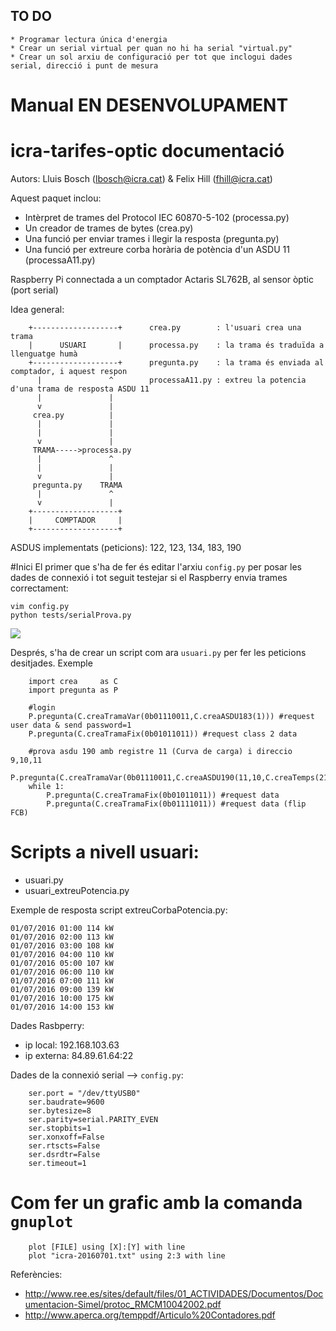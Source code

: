 ## TO DO
	* Programar lectura única d'energia
	* Crear un serial virtual per quan no hi ha serial "virtual.py"
	* Crear un sol arxiu de configuració per tot que inclogui dades serial, direcció i punt de mesura

# Manual EN DESENVOLUPAMENT

# icra-tarifes-optic documentació

Autors: Lluis Bosch (lbosch@icra.cat) & Felix Hill (fhill@icra.cat)

Aquest paquet inclou:

 * Intèrpret de trames del Protocol IEC 60870-5-102 (processa.py)
 * Un creador de trames de bytes (crea.py)
 * Una funció per enviar trames i llegir la resposta (pregunta.py)
 * Una funció per extreure corba horària de potència d'un ASDU 11 (processaA11.py)

Raspberry Pi connectada a un comptador Actaris SL762B, al sensor òptic (port serial)

Idea general:

		+-------------------+      crea.py        : l'usuari crea una trama                                    
		|      USUARI       |      processa.py    : la trama és traduïda a llenguatge humà         
		+-------------------+      pregunta.py    : la trama és enviada al comptador, i aquest respon
		  |               ^        processaA11.py : extreu la potencia d'una trama de resposta ASDU 11
		  |               |        
		  v               |
		 crea.py          |
		  |               |
		  |               |
		  v               |
		 TRAMA----->processa.py
		  |               ^
		  |               |
		  v               |
		 pregunta.py    TRAMA
		  |               ^
		  v               |
		+-------------------+
		|     COMPTADOR     |
		+-------------------+

ASDUS implementats (peticions): 122, 123, 134, 183, 190

#Inici 
El primer que s'ha de fer és editar l'arxiu `config.py` per posar les dades de connexió i tot seguit testejar si el Raspberry envia trames correctament:

```
vim config.py
python tests/serialProva.py
```
![](https://raw.githubusercontent.com/holalluis/icra-tarifes-optic/master/gif/serialProva.gif)

Després, s'ha de crear un script com ara `usuari.py` per fer les peticions desitjades. Exemple

```
	import crea     as C
	import pregunta as P

	#login
	P.pregunta(C.creaTramaVar(0b01110011,C.creaASDU183(1))) #request user data & send password=1
	P.pregunta(C.creaTramaFix(0b01011011)) #request class 2 data

	#prova asdu 190 amb registre 11 (Curva de carga) i direccio 9,10,11
	P.pregunta(C.creaTramaVar(0b01110011,C.creaASDU190(11,10,C.creaTemps(21,7,16,0,0),C.creaTemps(22,7,16,0,0))))
	while 1:
		P.pregunta(C.creaTramaFix(0b01011011)) #request data
		P.pregunta(C.creaTramaFix(0b01111011)) #request data (flip FCB)
```

# Scripts a nivell usuari:
* usuari.py
* usuari_extreuPotencia.py

Exemple de resposta script extreuCorbaPotencia.py: 

	01/07/2016 01:00 114 kW
	01/07/2016 02:00 113 kW
	01/07/2016 03:00 108 kW
	01/07/2016 04:00 110 kW
	01/07/2016 05:00 107 kW
	01/07/2016 06:00 110 kW
	01/07/2016 07:00 111 kW
	01/07/2016 09:00 139 kW
	01/07/2016 10:00 175 kW
	01/07/2016 14:00 153 kW

Dades Rasbperry:

* ip local:   192.168.103.63
* ip externa: 84.89.61.64:22

Dades de la connexió serial --> `config.py`:

```
	ser.port = "/dev/ttyUSB0"
	ser.baudrate=9600
	ser.bytesize=8
	ser.parity=serial.PARITY_EVEN
	ser.stopbits=1
	ser.xonxoff=False
	ser.rtscts=False
	ser.dsrdtr=False
	ser.timeout=1 
```

Com fer un grafic amb la comanda `gnuplot`
==========================================

```
	plot [FILE] using [X]:[Y] with line
	plot "icra-20160701.txt" using 2:3 with line
```

Referències:

* http://www.ree.es/sites/default/files/01_ACTIVIDADES/Documentos/Documentacion-Simel/protoc_RMCM10042002.pdf
* http://www.aperca.org/temppdf/Articulo%20Contadores.pdf

